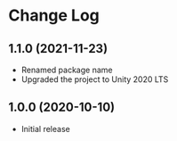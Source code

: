 # Change Log

## 1.1.0 (2021-11-23)

- Renamed package name
- Upgraded the project to Unity 2020 LTS

## 1.0.0 (2020-10-10)

- Initial release

